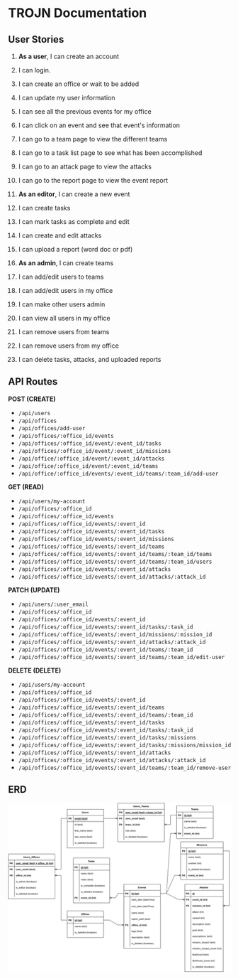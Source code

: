 # TROJN Documentation

## User Stories

1. **As a user**, I can create an account
2. I can login.
3. I can create an office or wait to be added
4. I can update my user information
5. I can see all the previous events for my office
6. I can click on an event and see that event's information
7. I can go to a team page to view the different teams
8. I can go to a task list page to see what has been accomplished
9. I can go to an attack page to view the attacks
10. I can go to the report page to view the event report

11. **As an editor**, I can create a new event
12. I can create tasks
13. I can mark tasks as complete and edit
14. I can create and edit attacks
15. I can upload a report (word doc or pdf)

16. **As an admin**, I can create teams
17. I can add/edit users to teams
18. I can add/edit users in my office
19. I can make other users admin
20. I can view all users in my office
21. I can remove users from teams
22. I can remove users from my office
23. I can delete tasks, attacks, and uploaded reports

## API Routes

**POST (CREATE)**
- `/api/users`
- `/api/offices`
- `/api/offices/add-user`
- `/api/offices/:office_id/events`
- `/api/offices/:office_id/event/:event_id/tasks`
- `/api/offices/:office_id/event/:event_id/missions`
- `/api/office/:office_id/event/:event_id/attacks`
- `/api/office/:office_id/event/:event_id/teams`
- `/api/office/:office_id/events/:event_id/teams/:team_id/add-user`

**GET (READ)**
- `/api/users/my-account`
- `/api/offices/:office_id`
- `/api/offices/:office_id/events`
- `/api/offices/:office_id/events/:event_id`
- `/api/offices/:office_id/events/:event_id/tasks`
- `/api/offices/:office_id/events/:event_id/missions`
- `/api/offices/:office_id/events/:event_id/teams`
- `/api/offices/:office_id/events/:event_id/teams/:team_id/teams`
- `/api/offices/:office_id/events/:event_id/teams/:team_id/users`
- `/api/offices/:office_id/events/:event_id/attacks`
- `/api/offices/:office_id/events/:event_id/attacks/:attack_id`


**PATCH (UPDATE)**
- `/api/users/:user_email`
- `/api/offices/:office_id`
- `/api/offices/:office_id/events/:event_id`
- `/api/offices/:office_id/events/:event_id/tasks/:task_id`
- `/api/offices/:office_id/events/:event_id/missions/:mission_id`
- `/api/offices/:office_id/events/:event_id/attacks/:attack_id`
- `/api/offices/:office_id/events/:event_id/teams/:team_id`
- `/api/offices/:office_id/events/:event_id/teams/:team_id/edit-user`


**DELETE (DELETE)**
- `/api/users/my-account`
- `/api/offices/:office_id`
- `/api/offices/:office_id/events/:event_id`
- `/api/offices/:office_id/events/:event_id/teams`
- `/api/offices/:office_id/events/:event_id/teams/:team_id`
- `/api/offices/:office_id/events/:event_id/tasks`
- `/api/offices/:office_id/events/:event_id/tasks/:task_id`
- `/api/offices/:office_id/events/:event_id/tasks/:missions`
- `/api/offices/:office_id/events/:event_id/tasks/:missions/mission_id`
- `/api/offices/:office_id/events/:event_id/attacks`
- `/api/offices/:office_id/events/:event_id/attacks/:attack_id`
- `/api/offices/:office_id/events/:event_id/teams/:team_id/remove-user`

## ERD

![ERD](/Planning%20and%20Presentations/images/ERD.jpg)